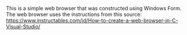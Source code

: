 This is a simple web browser that was constructed using Windows Form.
The web browser uses the instructions from this source:
https://www.instructables.com/id/How-to-create-a-web-browser-in-C-Visual-Studio/

